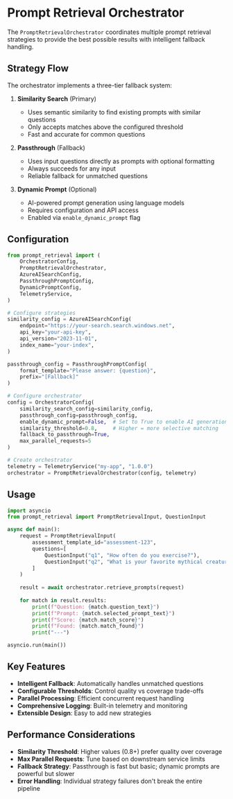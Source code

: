 # Prompt Retrieval Orchestrator

The `PromptRetrievalOrchestrator` coordinates multiple prompt retrieval strategies to provide the best possible results with intelligent fallback handling.

## Strategy Flow

The orchestrator implements a three-tier fallback system:

1. **Similarity Search** (Primary)
   - Uses semantic similarity to find existing prompts with similar questions
   - Only accepts matches above the configured threshold
   - Fast and accurate for common questions

2. **Passthrough** (Fallback)
   - Uses input questions directly as prompts with optional formatting
   - Always succeeds for any input
   - Reliable fallback for unmatched questions

3. **Dynamic Prompt** (Optional)
   - AI-powered prompt generation using language models
   - Requires configuration and API access
   - Enabled via `enable_dynamic_prompt` flag

## Configuration

```python
from prompt_retrieval import (
    OrchestratorConfig,
    PromptRetrievalOrchestrator,
    AzureAISearchConfig,
    PassthroughPromptConfig,
    DynamicPromptConfig,
    TelemetryService,
)

# Configure strategies
similarity_config = AzureAISearchConfig(
    endpoint="https://your-search.search.windows.net",
    api_key="your-api-key",
    api_version="2023-11-01",
    index_name="your-index",
)

passthrough_config = PassthroughPromptConfig(
    format_template="Please answer: {question}",
    prefix="[Fallback]"
)

# Configure orchestrator
config = OrchestratorConfig(
    similarity_search_config=similarity_config,
    passthrough_config=passthrough_config,
    enable_dynamic_prompt=False,  # Set to True to enable AI generation
    similarity_threshold=0.8,     # Higher = more selective matching
    fallback_to_passthrough=True,
    max_parallel_requests=5
)

# Create orchestrator
telemetry = TelemetryService("my-app", "1.0.0")
orchestrator = PromptRetrievalOrchestrator(config, telemetry)
```

## Usage

```python
import asyncio
from prompt_retrieval import PromptRetrievalInput, QuestionInput

async def main():
    request = PromptRetrievalInput(
        assessment_template_id="assessment-123",
        questions=[
            QuestionInput("q1", "How often do you exercise?"),
            QuestionInput("q2", "What is your favorite mythical creature?"),  # Unlikely to match
        ]
    )
    
    result = await orchestrator.retrieve_prompts(request)
    
    for match in result.results:
        print(f"Question: {match.question_text}")
        print(f"Prompt: {match.selected_prompt_text}")
        print(f"Score: {match.match_score}")
        print(f"Found: {match.match_found}")
        print("---")

asyncio.run(main())
```

## Key Features

- **Intelligent Fallback**: Automatically handles unmatched questions
- **Configurable Thresholds**: Control quality vs coverage trade-offs
- **Parallel Processing**: Efficient concurrent request handling
- **Comprehensive Logging**: Built-in telemetry and monitoring
- **Extensible Design**: Easy to add new strategies

## Performance Considerations

- **Similarity Threshold**: Higher values (0.8+) prefer quality over coverage
- **Max Parallel Requests**: Tune based on downstream service limits
- **Fallback Strategy**: Passthrough is fast but basic; dynamic prompts are powerful but slower
- **Error Handling**: Individual strategy failures don't break the entire pipeline
